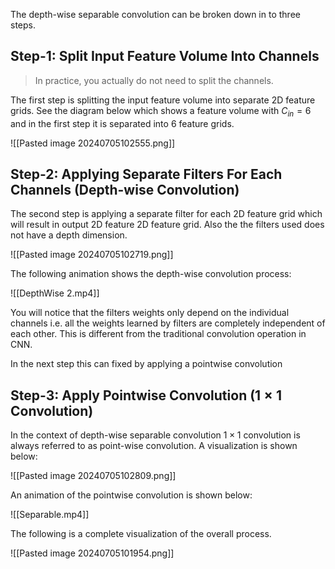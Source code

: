 
The depth-wise separable convolution can be broken down in to three steps. 

## Step-1: Split Input Feature Volume Into Channels

> In practice, you actually do not need to split the channels.

The first step is splitting the input feature volume into separate 2D feature grids. See the diagram below which shows a feature volume with $C_{in}=6$ and in the first step it is separated into $6$ feature grids.

![[Pasted image 20240705102555.png]]


## Step-2: Applying Separate Filters For Each Channels (Depth-wise Convolution)

The second step is applying a separate filter for each 2D feature grid which will result in output 2D feature 2D feature grid. Also the the filters used does not have a depth dimension.

![[Pasted image 20240705102719.png]]

The following animation shows the depth-wise convolution process:

![[DepthWise 2.mp4]]

You will notice that the filters weights only depend on the individual channels i.e. all the weights learned by filters are completely independent of each other. This is different from the traditional convolution operation in CNN. 

In the next step this can fixed by applying a pointwise convolution

## Step-3: Apply Pointwise Convolution ($1 \times 1$ Convolution)

In the context of depth-wise separable convolution $1\times1$ convolution is always referred to as point-wise convolution.
A visualization is shown below:

![[Pasted image 20240705102809.png]]

An animation of the pointwise convolution is shown below:

![[Separable.mp4]]

The following is a complete visualization of the overall process. 

![[Pasted image 20240705101954.png]]